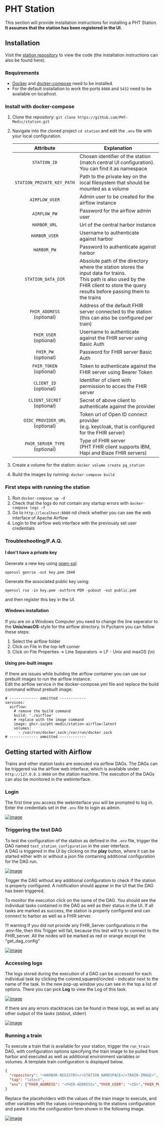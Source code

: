 # PHT Station

This section will provide installation instructions for installing a PHT Station.<br>**It assumes that the station has been
registered in the UI.**

## Installation
Visit the [station repository](https://github.com/PHT-Medic/station) to view the code 
(the installation instructions can also be found here).

### Requirements

* [Docker](https://docs.docker.com/get-docker/) and [docker-compose](https://docs.docker.com/compose/install/) need to be
installed.<br> 
* For the default installation to work the ports `8080` and `5432` need to be available on localhost.


### Install with docker-compose
1. Clone the repository: ```git clone https://github.com/PHT-Medic/station.git```

2. Navigate into the cloned project `cd station` and edit the `.env` file with your local configuration.

    | Attribute | Explanation |
    |:------:|------|
    |`STATION_ID`| Chosen identifier of the station (match central UI configuration). You can find it as namespace  |
    |`STATION_PRIVATE_KEY_PATH`| Path to the private key on the local filesystem that should be mounted as a volume |
    |`AIRFLOW_USER`| Admin user to be created for the airflow instance |
    |`AIRFLOW_PW`| Password for the airflow admin user |
    |`HARBOR_URL`|Url of the central harbor instance |
    |`HARBOR_USER`| Username to authenticate against harbor |
    |`HARBOR_PW`| Password to authenticate against harbor |
    |`STATION_DATA_DIR`| Absolute path of the directory where the station stores the input data for trains.<br>This path is also used by the FHIR client to store the query results before passing them to the trains |
    |`FHIR_ADDRESS`<br>(optional) | Address of the default FHIR server connected to the station <br>(this can also be configured per train) |
    |`FHIR_USER`<br>(optional) | Username to authenticate against the FHIR server using Basic Auth |
    |`FHIR_PW`<br>(optional) | Password for FHIR server Basic Auth |
    |`FHIR_TOKEN`<br>(optional) | Token to authenticate against the FHIR server using Bearer Token |
    |`CLIENT_ID`<br>(optional) | Identifier of client with permission to acces the FHIR server |
    |`CLIENT_SECRET`<br>(optional) | Secret of above client to authenticate against the provider |
    |`OIDC_PROVIDER_URL`<br>(optional) | Token url of Open ID connect provider <br>(e.g. keycloak, that is configured for the FHIR server) |
    |`FHIR_SERVER_TYPE`<br>(optional) | Type of FHIR server <br>(PHT FHIR client supports IBM, Hapi and Blaze FHIR servers) |

3. Create a volume for the station: ```docker volume create pg_station```
4. Build the images by running: ```docker-compose build```


### First steps with running the station
1. Run ```docker-compose up -d```
2. Check that the logs do not contain any startup errors with ```docker-compose logs -f```
3. Go to ```http://localhost:8080``` nd check whether you can see the web interface of Apache Airflow
4. Login to the airflow web interface with the previously set user credentials

### Troubleshooting/F.A.Q.

#### I don't have a private key
Generate a new key using [open-ssl](https://www.openssl.org/):
```shell
openssl genrsa -out key.pem 2048
```
Generate the associated public key using:
```shell
openssl rsa -in key.pem -outform PEM -pubout -out public.pem
```
and then register this key in the UI.

#### Windows installation
If you are on a Windows Computer you need to change the line seperator to the **Unix/macOS**-style for the airflow directory. In Pycharm you can follow these steps:  
1. Select the airflow folder  
2. Click on File in the top-left corner  
3. Click on File Properties -> Line Separators -> LF - Unix and maxOS (\n)  
#### Using pre-built images
If there are issues while building the airflow container you can use our prebuilt images to run the airflow instance.<br>
Edit the airflow service in the docker-compose.yml file and replace the build command without prebuilt image:
```
# ------------- ommitted ------------
services:
  airflow:
    # remove the build command
    build: './airflow'
    # replace with the image command
    image: ghcr.io/pht-medic/station-airflow:latest
    volumes:
      - /var/run/docker.sock:/var/run/docker.sock
# ------------- ommitted ------------
```


## Getting started with Airflow
Trains and other station tasks are executed via airflow DAGs. The DAGs can be triggered via the airflow web interface,
which is available under ```http://127.0.0.1:8080``` on the station machine. 
The execution of the DAGs can also be monitored in the webinterface.

### Login
The first time you access the webinterface you will be prompted to log in. Enter the credentials set in the `.env` file 
to login as admin.

[![image](../images/station_images/airflow_login.png)](../images/station_images/airflow_login.png)

### Triggering the test DAG
To test the configuration of the station as defined in the `.env` file, trigger the DAG named `test_station_configuration`
in the user interface.  
A DAG is triggered in the UI by clicking on the **play** button, where it can be started either with or without a json 
file containing additional configuration for the DAG run.

[![image](../images/station_images/airflow_ui.png)](../images/station_images/airflow_ui.png)

Trigger the DAG without any additional configuration to check if the station is properly configured. A notification should
appear in the UI that the DAG has been triggered.  

To monitor the execution click on the name of the DAG. You should see the individual tasks contained in the DAG as well as
their status in the UI. If all tasks are marked as success, the station is properly configured and can connect to harbor as well as a FHIR server.

!!! warning 
    If you did not provide any FHIR_Server configurations in the .env-file, then this Trigger will fail, because this test will try to connect to the FHIR_server. All the nodes will be marked as red or orange except the "get_dag_config"

[![image](../images/station_images/test_config_dag.png)](../images/station_images/test_config_dag.png)

### Accessing logs

The logs stored during the execution of a DAG can be accessed for each individual task by clicking the colored,squared/circled - indicator next to the name of the task. In the new pop-up window you can see in the top a list of options. There you can pick **Log** to view the Log of this task.

[![image](../images/station_images/task_logs.png)](../images/station_images/task_logs.png)

If there are any errors stacktraces can be found in these logs, as well as any other output of the tasks (stdout, stderr)

[![image](../images/station_images/task_log_details.png)](../images/station_images/task_log_details.png)

### Running a train

To execute a train that is available for your station, trigger the `run_train` DAG, with configuration options specifying
the train image to be pulled from harbor and executed as well as additional environment variables or volumes. A template
train configuration is displayed below. 

```json
{
  "repository": "<HARBOR-REGISTRY>/<STATION_NAMESPACE>/<TRAIN-IMAGE>",
  "tag": "latest",
  "env": {"FHIR_ADDRESS": "<FHIR-ADDRESS>","FHIR_USER": "<ID>","FHIR_PW": "<PSW>"}
}
```

Replace the placeholders with the values of the train image to execute, and other
variables with the values corresponding to the stations configuration and paste it into the configuration form shown in 
the following image.

[![image](../images/station_images/trigger_run_train.png)](../images/station_images/trigger_run_train.png)















